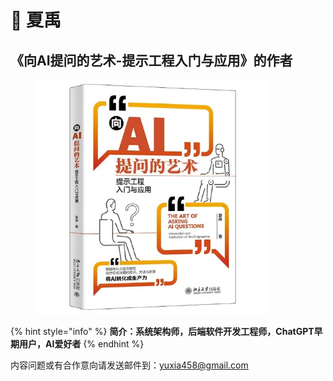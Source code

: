 # 🚀 夏禹

## 《向AI提问的艺术-提示工程入门与应用》的作者

<div align="left" data-full-width="false">

<figure><img src="../.gitbook/assets/401710110008_.pic.jpg" alt="" width="375"><figcaption></figcaption></figure>

</div>

{% hint style="info" %}
**简介：系统架构师，后端软件开发工程师，ChatGPT早期用户，AI爱好者**
{% endhint %}

内容问题或有合作意向请发送邮件到：yuxia458@gmail.com
